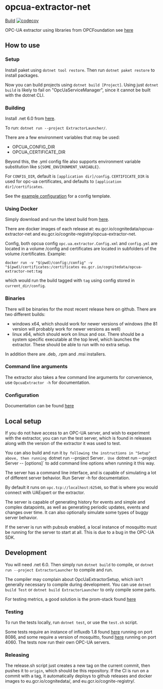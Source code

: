# opcua-extractor-net
[Build](https://cd.jenkins.cognite.ai/job/cognitedata-cd/job/opcua-extractor-net/job/master) 
[![codecov](https://codecov.io/gh/cognitedata/opcua-extractor-net/branch/master/graph/badge.svg?token=SS8CBL93bW)](https://codecov.io/gh/cognitedata/opcua-extractor-net)

OPC-UA extractor using libraries from OPCFoundation see [here](https://github.com/OPCFoundation/UA-.NETStandard)

## How to use

### Setup
Install paket using `dotnet tool restore`. Then run `dotnet paket restore` to install packages.

Now you can build projects using `dotnet build [Project]`. Using just `dotnet build` is likely to fail on "OpcUaServiceManager", since it cannot be built
with the dotnet CLI.

### Building
Install .net 6.0 from [here](https://dotnet.microsoft.com/download).

To run:
`dotnet run --project ExtractorLauncher/`.

There are a few environment variables that may be used:
 - OPCUA_CONFIG_DIR
 - OPCUA_CERTIFICATE_DIR

Beyond this, the .yml config file also supports environment variable substitution like `${SOME_ENVIRONMENT_VARIABLE}`.

For `CONFIG_DIR`, default is `[application dir]/config`. `CERTIFICATE_DIR` is used for opc-ua certificates, and defaults to `[application dir]/certificates`.

See the [example configuration](config/config.example.yml) for a config template.

### Using Docker
Simply download and run the latest build from [here](https://console.cloud.google.com/gcr/images/cognitedata/EU/opcua-extractor-net?gcrImageListsize=30).

There are docker images of each release at: eu.gcr.io/cognitedata/opcua-extractor-net and eu.gcr.io/cognite-registry/opcua-extractor-net.

Config, both opcua config `opc.ua.extractor.Config.xml` and `config.yml` are located in a volume /config and certificates are located in subfolders of the volume /certificates. Example:

`docker run -v "$(pwd)/config:/config" -v "$(pwd)/certificates:/certificates eu.gcr.io/cognitedata/opcua-extractor-net:tag`

which would run the build tagged with `tag` using config stored in `current_dir/config`.

### Binaries
There will be binaries for the most recent release here on github. There are two different builds:
 - windows x64, which should work for newer versions of windows (the 81 version will probably work for newer versions as well)
 - linux x64, which should work on linux and osx.
There should be a system specific executable at the top level, which launches the extractor. These should be able to run with no extra setup.

In addition there are .deb, .rpm and .msi installers.

### Command line arguments
The extractor also takes a few command line arguments for convenience, use `OpcuaExtractor -h` for documentation.

### Configuration
Documentation can be found [here](https://cognitedata.atlassian.net/wiki/spaces/DSC/pages/1049264826/OPC+UA+Extractor)

## Local setup
If you do not have access to an OPC-UA server, and wish to experiment with the extractor, you can run the test server, which is found in releases along with the version of the extractor it was used to test.

You can also build and run it `by following the instructions in "Setup" above, then running `dotnet run --project Server`. Use `dotnet run --project Server -- [options]` to add command line options when running it this way.

The server has a command line interface, and is capable of simulating a lot of different server behavior. Run Server -h for documentation.

By default it runs on `opc.tcp://localhost:62546`, so that is where you would connect with UAExpert or the extractor.

The server is capable of generating history for events and simple and complex datapoints, as well as generating periodic updates, events and changes over time.
It can also optionally simulate some types of buggy server behavior.

If the server is run with pubsub enabled, a local instance of mosquitto must be running for the server to start at all. This is due to a bug in the OPC-UA SDK.

## Development
You will need .net 6.0. Then simply run `dotnet build` to compile,
or `dotnet run --project ExtractorLauncher` to compile and run.

The compiler may complain about OpcUaExtractorSetup, which isn't generally necessary to compile during development.
You can use `dotnet build Test` or `dotnet build ExtractorLauncher` to only compile some parts.

For testing metrics, a good solution is the prom-stack found [here](https://github.com/evnsio/prom-stack)

### Testing
To run the tests locally, run `dotnet test`, or use the `test.sh` script. 

Some tests require an instance of influxdb 1.8 found [here](https://portal.influxdata.com/downloads/) running on port 8086,
and some require a version of mosquitto, found [here](https://mosquitto.org/) running on port 4060. The tests now run their own OPC-UA servers.

### Releasing
The release.sh script just creates a new tag on the current commit, then pushes it to `origin`, which should be this repository. If the CI is run on a commit with a tag, it automatically
deploys to github releases and docker images to eu.gcr.io/cognitedata/, and eu.gcr.io/cognite-registry/.

